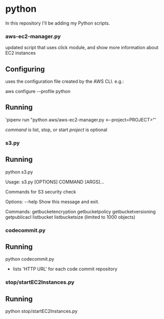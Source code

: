 # python

In this repository I'll be adding my Python scripts.

### aws-ec2-manager.py

updated script that uses click module, and show more information about EC2 instances

## Configuring

uses the configuration file created by the AWS CLI. e.g.: 

aws configure --profile python

## Running

'pipenv run "python aws/aws-ec2-manager.py <command> <--project=PROJECT>"'

*command* is list, stop, or start
*project* is optional

### s3.py

## Running

python s3.py

Usage: s3.py [OPTIONS] COMMAND [ARGS]...

  Commands for S3 security check

Options:
  --help  Show this message and exit.

Commands:
  getbucketencryption
  getbucketpolicy
  getbucketversioning
  getpublicacl
  listbucket
  listbucketsize (limited to 1000 objects)

### codecommit.py

## Running

python codecommit.py

* lists 'HTTP URL' for each code commit repository

### stop/startEC2Instances.py

## Running

python stop/startEC2Instances.py